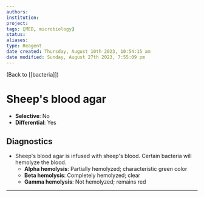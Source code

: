 ```yaml
---
authors: 
institution: 
project: 
tags: [MED, microbiology]
status: 
aliases: 
type: Reagent
date created: Thursday, August 10th 2023, 10:54:15 am
date modified: Sunday, August 27th 2023, 7:55:09 pm
---
```


(Back to [[bacteria]])

# Sheep's blood agar

- **Selective**: No
- **Differential**: Yes
## Diagnostics
- Sheep's blood agar is infused with sheep's blood. Certain bacteria will hemolyze the blood.
	- **Alpha hemolysis**: Partially hemolyzed; characteristic green color
	- **Beta hemolysis**: Completely hemolyzed; clear
	- **Gamma hemolysis**: Not hemolyzed; remains red

---
